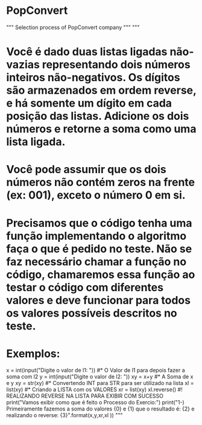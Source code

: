 # PopConvert
""" Selection process of PopConvert company """
"""
# Você é dado duas listas ligadas não-vazias representando dois números inteiros não-negativos. Os dígitos são armazenados em ordem reverse, e há somente um dígito em cada posição das listas. Adicione os dois números e retorne a soma como uma lista ligada.
# Você pode assumir que os dois números não contém zeros na frente (ex: 001), exceto o número 0 em si.
# Precisamos que o código tenha uma função implementando o algoritmo faça o que é pedido no teste. Não se faz necessário chamar a função no código, chamaremos essa função ao testar o código com diferentes valores e deve funcionar para todos os valores possíveis descritos no teste.
# Exemplos:
x = int(input("Digite o valor de l1: ")) #* O Valor de l1 para depois fazer a soma com l2
y = int(input("Digite o valor de l2: ")) 
xy = x+y #*  A Soma de x e y
xy = str(xy) #* Convertendo INT para STR para ser utilizado na lista 
xl = list(xy) #* Criando a LISTA com os VALORES
xr = list(xy)
xl.reverse() #! REALIZANDO REVERSE NA LISTA PARA EXIBIR COM SUCESSO
print("Vamos exibir como que é feito o Processo do Exercio:")
print("1-) Primeiramente fazemos a soma do valores {0} e {1} que o resultado é: {2} e realizando o reverse: {3}".format(x,y,xr,xl ))
"""
